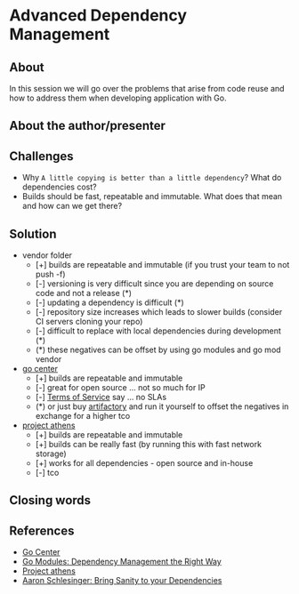 # Advanced Dependency Management

## About

In this session we will go over the problems that arise from code reuse and how to address them when developing application with Go.

## About the author/presenter

## Challenges

- Why `A little copying is better than a little dependency`? What do dependencies cost?
- Builds should be fast, repeatable and immutable. What does that mean and how can we get there?

## Solution

- vendor folder
    - [+] builds are repeatable and immutable (if you trust your team to not push -f)
    - [-] versioning is very difficult since you are depending on source code and not a release (*)
    - [-] updating a dependency is difficult (*)
    - [-] repository size increases which leads to slower builds (consider CI servers cloning your repo)
    - [-] difficult to replace with local dependencies during development (*)
    - (*) these negatives can be offset by using go modules and go mod vendor
- [go center](https://search.gocenter.io/)
    - [+] builds are repeatable and immutable
    - [-] great for open source ... not so much for IP
    - [-] [Terms of Service](https://search.gocenter.io/terms) say ... no SLAs
    - (*) or just buy [artifactory](https://jfrog.com/pricing/#onprem) and run it yourself to offset the negatives in exchange for a higher tco
- [project athens](https://github.com/gomods/athens)
    - [+] builds are repeatable and immutable
    - [+] builds can be really fast (by running this with fast network storage)
    - [+] works for all dependencies - open source and in-house
    - [-] tco

## Closing words

## References

- [Go Center](https://search.gocenter.io/)
- [Go Modules: Dependency Management the Right Way](https://www.youtube.com/watch?v=-BIDXOp6_LA)
- [Project athens](https://github.com/gomods/athens)
- [Aaron Schlesinger: Bring Sanity to your Dependencies](https://www.youtube.com/watch?v=z_ki4_1gxgQ)

